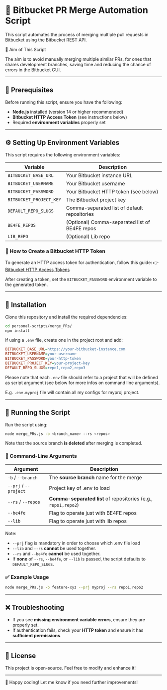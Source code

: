 # 🚀 Bitbucket PR Merge Automation Script

This script automates the process of merging multiple pull requests in Bitbucket using the Bitbucket REST API.

🎯 Aim of This Script

The aim is to avoid manually merging multiple similar PRs, for ones that shares development branches, saving time and reducing the chance of errors in the Bitbucket GUI.

---

## 📌 Prerequisites

Before running this script, ensure you have the following:

- **Node.js** installed (version 14 or higher recommended)
- **Bitbucket HTTP Access Token** (see instructions below)
- Required **environment variables** properly set

---

## ⚙️ Setting Up Environment Variables

This script requires the following environment variables:

| Variable               | Description                                      |
|------------------------|--------------------------------------------------|
| `BITBUCKET_BASE_URL`   | Your Bitbucket instance URL                     |
| `BITBUCKET_USERNAME`   | Your Bitbucket username                         |
| `BITBUCKET_PASSWORD`   | Your Bitbucket HTTP token (see below)           |
| `BITBUCKET_PROJECT_KEY`          | The Bitbucket project key                       |
| `DEFAULT_REPO_SLUGS`   | Comma-separated list of default repositories    |
| `BE4FE_REPOS`        | (Optional) Comma-separated list of BE4FE repos |
| `LIB_REPO`          | (Optional) Lib repo   |

### 🔑 How to Create a Bitbucket HTTP Token

To generate an HTTP access token for authentication, follow this guide:
👉 [Bitbucket HTTP Access Tokens](https://confluence.atlassian.com/bitbucketserver/http-access-tokens-939515499.html)

After creating a token, set the `BITBUCKET_PASSWORD` environment variable to the generated token.

---

## 📜 Installation

Clone this repository and install the required dependencies:

```sh
cd personal-scripts/merge_PRs/
npm install
```

If using a `.env` file, create one in the project root and add:

```ini
BITBUCKET_BASE_URL=https://your-bitbucket-instance.com
BITBUCKET_USERNAME=your-username
BITBUCKET_PASSWORD=your-http-token
BITBUCKET_PROJECT_KEY=your-project-key
DEFAULT_REPO_SLUGS=repo1,repo2,repo3
```

Please note that each `.env` file should refer to a project that will be defined as script argument (see below for more infos on command line arguments).

E.g. `.env.myproj` file will contain all my configs for myproj project.

---

## 🚀 Running the Script

Run the script using:

```sh
node merge_PRs.js -b <branch_name> --rs <repos>
```
Note that the source branch **is deleted** after merging is completed.


### 🔹 Command-Line Arguments

| Argument    | Description                                              |
|-------------|----------------------------------------------------------|
| `-b` / `--branch` | The **source branch** name for the merge                   |
| `--prj` / `--project` | Project key of .env to load                   |
| `--rs` / `--repos` | **Comma-separated list** of repositories (e.g., `repo1,repo2`) |
| `--be4fe`          | Flag to operate just with BE4FE repos                          |
| `--lib`            | Flag to operate just with lib repos                            |

Note:
- `--prj` flag is mandatory in order to choose which .env file load
- `--lib` and `--rs` **cannot** be used together.
- `--rs` and `--be4fe` **cannot** be used together.
- If **none** of `--rs`, `--be4fe`, or `--lib` is passed, the script defaults to `DEFAULT_REPO_SLUGS`.

### ✅ Example Usage

```sh
node merge_PRs.js -b feature-xyz --prj myproj --rs repo1,repo2
```

---

## ❌ Troubleshooting

- If you see **missing environment variable errors**, ensure they are properly set.
- If authentication fails, check your **HTTP token** and ensure it has **sufficient permissions**.

---

## 📄 License

This project is open-source. Feel free to modify and enhance it!

---

🚀 Happy coding! Let me know if you need further improvements!

